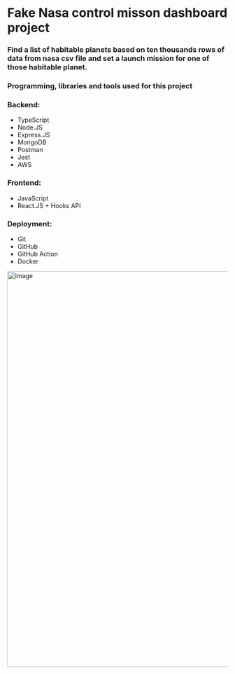 # Fake Nasa control misson dashboard project

### Find a list of habitable planets based on ten thousands rows of data from nasa csv file and set a launch mission for one of those habitable planet.

### Programming, libraries and tools used for this project

### Backend:

- TypeScript
- Node.JS
- Express.JS
- MongoDB
- Postman
- Jest
- AWS

### Frontend:

- JavaScript
- React.JS + Hooks API

### Deployment:

- Git
- GitHub
- GitHub Action
- Docker

<img width="904" alt="image" src="https://user-images.githubusercontent.com/49786176/200486915-4ee6b224-00b2-43da-967a-96327134820a.png">
